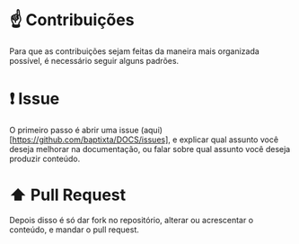 # :point_up: Contribuições
Para que as contribuições sejam feitas da maneira mais organizada possível, é necessário seguir alguns padrões.

# :heavy_exclamation_mark: Issue
O primeiro passo é abrir uma issue (aqui)[https://github.com/baptixta/DOCS/issues], e explicar qual assunto você deseja melhorar na documentação, ou falar sobre qual assunto você deseja produzir conteúdo.

# :arrow_up: Pull Request
Depois disso é só dar fork no repositório, alterar ou acrescentar o conteúdo, e mandar o pull request.
